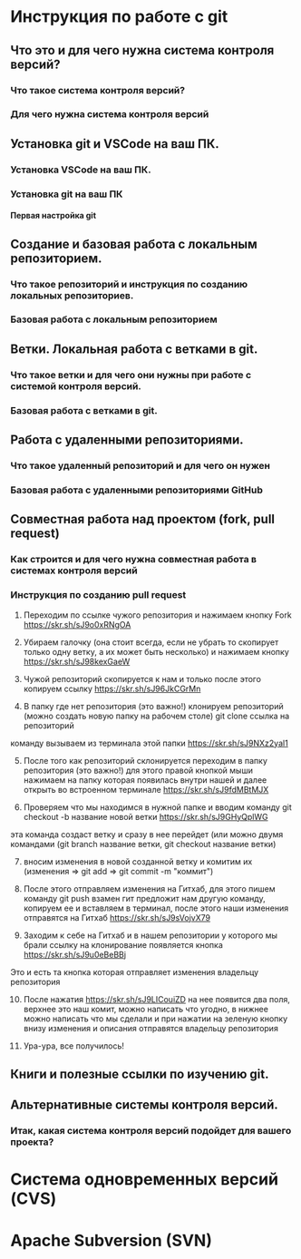 # Инструкция по работе с git

## Что это и для чего нужна система контроля версий?

### Что такое система контроля версий?

### Для чего нужна система контроля версий

## Установка git и VSCode на ваш ПК.

### Установка VSCode на ваш ПК.

### Установка git на ваш ПК

#### Первая настройка git

## Создание и базовая работа с локальным репозиторием.

### Что такое репозиторий и инструкция по созданию локальных репозиториев.

### Базовая работа с локальным репозиторием

## Ветки. Локальная работа с ветками в git.

### Что такое ветки и для чего они нужны при работе с системой контроля версий.

### Базовая работа с ветками в git.

## Работа с удаленными репозиториями.

### Что такое удаленный репозиторий и для чего он нужен

### Базовая работа с удаленными репозиториями GitHub

## Совместная работа над проектом (fork, pull request)

### Как строится и для чего нужна совместная работа в системах контроля версий

### Инструкция по созданию pull request

1. Переходим по ссылке чужого репозитория и нажимаем кнопку Fork https://skr.sh/sJ9o0xRNgOA

2. Убираем галочку (она стоит всегда, если не убрать то скопирует только одну ветку, а их может быть несколько) и нажимаем кнопку https://skr.sh/sJ98kexGaeW 

3. Чужой репозиторий скопируется к нам и только после этого копируем ссылку https://skr.sh/sJ96JkCGrMn

4. В папку где нет репозитория (это важно!) клонируем репозиторий (можно создать новую папку на рабочем столе) 
 git clone ссылка на репозиторий

команду вызываем из терминала этой папки https://skr.sh/sJ9NXz2yal1

5. После того как репозиторий склонируется переходим в папку репозитория (это важно!) для этого правой кнопкой мыши нажимаем на папку которая появилась внутри нашей и далее открыть во встроенном терминале https://skr.sh/sJ9fdMBtMJX

6. Проверяем что мы находимся в нужной папке и вводим команду git checkout -b название новой ветки https://skr.sh/sJ9GHyQplWG

эта команда создаст ветку и сразу в нее перейдет (или можно двумя командами (git branch название ветки, git checkout название ветки)

7. вносим изменения в новой созданной ветку и комитим их (изменения => git add => git commit -m "коммит")

8. После этого отправляем изменения на Гитхаб, для этого пишем команду git push взамен гит предложит нам другую команду, копируем ее и вставляем в терминал, после этого наши изменения отправятся на Гитхаб https://skr.sh/sJ9sVojvX79

9. Заходим к себе на Гитхаб и в нашем репозитории у которого мы брали ссылку на клонирование появляется кнопка https://skr.sh/sJ9u0eBeBBj 

Это и есть та кнопка которая отправляет изменения владельцу репозитория

10. После нажатия https://skr.sh/sJ9LICouiZD на нее появится два поля, верхнее это наш комит, можно написать что угодно, в нижнее можно написать что мы сделали и при нажатии на зеленую кнопку внизу изменения и описания отправятся владельцу репозитория 

11. Ура-ура, все получилось!

## Книги и полезные ссылки по изучению git.

## Альтернативные системы контроля версий.

### Итак, какая система контроля версий подойдет для вашего проекта?

# Система одновременных версий (CVS)

# Apache Subversion (SVN)

